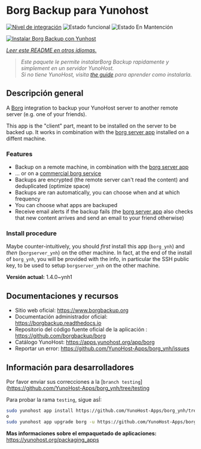 <!--
Este archivo README esta generado automaticamente<https://github.com/YunoHost/apps/tree/master/tools/readme_generator>
No se debe editar a mano.
-->

# Borg Backup para Yunohost

[![Nivel de integración](https://dash.yunohost.org/integration/borg.svg)](https://ci-apps.yunohost.org/ci/apps/borg/) ![Estado funcional](https://ci-apps.yunohost.org/ci/badges/borg.status.svg) ![Estado En Mantención](https://ci-apps.yunohost.org/ci/badges/borg.maintain.svg)

[![Instalar Borg Backup con Yunhost](https://install-app.yunohost.org/install-with-yunohost.svg)](https://install-app.yunohost.org/?app=borg)

*[Leer este README en otros idiomas.](./ALL_README.md)*

> *Este paquete le permite instalarBorg Backup rapidamente y simplement en un servidor YunoHost.*  
> *Si no tiene YunoHost, visita [the guide](https://yunohost.org/install) para aprender como instalarla.*

## Descripción general

A [Borg](https://borgbackup.readthedocs.io/en/stable/index.html#what-is-borgbackup) integration to backup your YunoHost server to another remote server (e.g. one of your friends).

This app is the "client" part, meant to be installed on the server to be backed up. It works in combination with the [borg server app](https://apps.yunohost.org/app/borgserver) installed on a diffent machine.

### Features

- Backup on a remote machine, in combination with the [borg server app](https://apps.yunohost.org/app/borgserver)
- ... or on a [commercial borg service](https://www.borgbackup.org/support/commercial.html)
- Backups are encrypted (the remote server can't read the content) and deduplicated (optimize space)
- Backups are ran automatically, you can choose when and at which frequency
- You can choose what apps are backuped
- Receive email alerts if the backup fails (the [borg server app](https://apps.yunohost.org/app/borgserver) also checks that new content arrives and send an email to your friend otherwise)

### Install procedure

Maybe counter-intuitively, you should *first* install this app (`borg_ynh`) and *then* (`borgserver_ynh`) on the other machine. In fact, at the end of the install of `borg_ynh`, you will be provided with the info, in particular the SSH public key, to be used to setup `borgserver_ynh` on the other machine.


**Versión actual:** 1.4.0~ynh1
## Documentaciones y recursos

- Sitio web oficial: <https://www.borgbackup.org>
- Documentación administrador oficial: <https://borgbackup.readthedocs.io>
- Repositorio del código fuente oficial de la aplicación : <https://github.com/borgbackup/borg>
- Catálogo YunoHost: <https://apps.yunohost.org/app/borg>
- Reportar un error: <https://github.com/YunoHost-Apps/borg_ynh/issues>

## Información para desarrolladores

Por favor enviar sus correcciones a la [`branch testing`](https://github.com/YunoHost-Apps/borg_ynh/tree/testing

Para probar la rama `testing`, sigue asÍ:

```bash
sudo yunohost app install https://github.com/YunoHost-Apps/borg_ynh/tree/testing --debug
o
sudo yunohost app upgrade borg -u https://github.com/YunoHost-Apps/borg_ynh/tree/testing --debug
```

**Mas informaciones sobre el empaquetado de aplicaciones:** <https://yunohost.org/packaging_apps>
